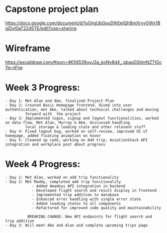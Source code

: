 # Capstone project plan

https://docs.google.com/document/d/1uOiigUbGpuDIhEeIQhBmXryvGWx1BgjDvI0aT22d5TE/edit?usp=sharing


# Wireframe

https://excalidraw.com/#json=4K56539uyJ3a_koNy8d4_,gbaqGStjmNZTIGcYq-nFtw


# Week 3 Progress:

    - Day 1: Met Alan and Abe, finalized Project Plan
    - Day 2: Created Basic Homepage frontend, dived into user authentication, met Abe, talked about technical challenges and moving 
             forward with  the project
    - Day 3: Implemented login, signup and logout functionalities, worked on data flow, Met Alan, Murray & Abe, dsicussed handling 
             local storage & loading state and other relevant stuff
    - Day 4: Fixed logout bug, worked on self-review, improved UI of homepage, added floating animation on hover
    - Day 5: Cleaned up code, working on Add trip, AviationStack API integration and workplace post about progress

# Week 4 Progress:

    - Day 1: Met Alan, worked on add trip functionality
    - Day 2: Met Maddy, completed add trip functionality
                - Added Amadeus API integration in backend
                - Developed flight search and result display in frontend
                - Implemented trip addition to database
                - Enhanced error handling with single error state
                - Added loading states to all components
                - Refactored for improved code quality and maintainability

              BREAKING CHANGE: New API endpoints for flight search and trip addition
    - Day 3: Will meet Abe and Alan and complete upcoming trips page



